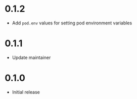 # 0.1.2

- Add `pod.env` values for setting pod environment variables

# 0.1.1

- Update maintainer

# 0.1.0

- Initial release
